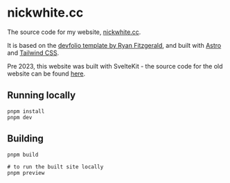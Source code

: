 # nickwhite.cc

The source code for my website, [nickwhite.cc](https://nickwhite.cc). 

It is based on the [devfolio template by Ryan Fitzgerald](https://github.com/RyanFitzgerald/devfolio), and built with [Astro](https://astro.build/) and [Tailwind CSS](https://tailwindcss.com/).

Pre 2023, this website was built with SvelteKit - the source code for the old website can be found [here](/nawhi/nickwhite.cc-old).

## Running locally

```shell
pnpm install
pnpm dev
```

## Building

```shell
pnpm build

# to run the built site locally
pnpm preview
```
